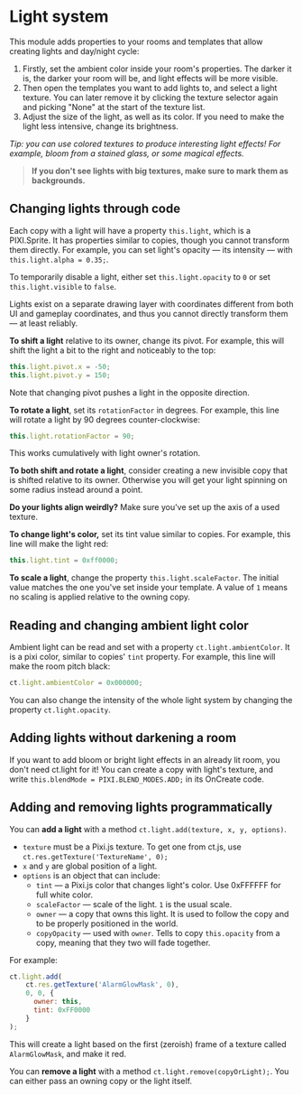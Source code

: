 # Light system

This module adds properties to your rooms and templates that allow creating lights and day/night cycle:

1. Firstly, set the ambient color inside your room's properties. The darker it is, the darker your room will be, and light effects will be more visible.
2. Then open the templates you want to add lights to, and select a light texture. You can later remove it by clicking the texture selector again and picking "None" at the start of the texture list.
3. Adjust the size of the light, as well as its color. If you need to make the light less intensive, change its brightness.

*Tip: you can use colored textures to produce interesting light effects! For example, bloom from a stained glass, or some magical effects.*

> **If you don't see lights with big textures, make sure to mark them as backgrounds.**

## Changing lights through code

Each copy with a light will have a property `this.light`, which is a PIXI.Sprite. It has properties similar to copies, though you cannot transform them directly. For example, you can set light's opacity — its intensity — with `this.light.alpha = 0.35;`.

To temporarily disable a light, either set `this.light.opacity` to `0` or set `this.light.visible` to `false`.

Lights exist on a separate drawing layer with coordinates different from both UI and gameplay coordinates, and thus you cannot directly transform them — at least reliably.

**To shift a light** relative to its owner, change its pivot. For example, this will shift the light a bit to the right and noticeably to the top:

```js
this.light.pivot.x = -50;
this.light.pivot.y = 150;
```

Note that changing pivot pushes a light in the opposite direction.

**To rotate a light**, set its `rotationFactor` in degrees. For example, this line will rotate a light by 90 degrees counter-clockwise:

```js
this.light.rotationFactor = 90;
```

This works cumulatively with light owner's rotation.

**To both shift and rotate a light**, consider creating a new invisible copy that is shifted relative to its owner. Otherwise you will get your light spinning on some radius instead around a point.

**Do your lights align weirdly?** Make sure you've set up the axis of a used texture.

**To change light's color,** set its tint value similar to copies. For example, this line will make the light red:

```js
this.light.tint = 0xff0000;
```

**To scale a light**, change the property `this.light.scaleFactor`. The initial value matches the one you've set inside your template. A value of `1` means no scaling is applied relative to the owning copy.

## Reading and changing ambient light color

Ambient light can be read and set with a property `ct.light.ambientColor`. It is a pixi color, similar to copies' `tint` property. For example, this line will make the room pitch black:

```js
ct.light.ambientColor = 0x000000;
```

You can also change the intensity of the whole light system by changing the property `ct.light.opacity`.

## Adding lights without darkening a room

If you want to add bloom or bright light effects in an already lit room, you don't need ct.light for it! You can create a copy with light's texture, and write `this.blendMode = PIXI.BLEND_MODES.ADD;` in its OnCreate code.

## Adding and removing lights programmatically

You can **add a light** with a method `ct.light.add(texture, x, y, options)`.

* `texture` must be a Pixi.js texture. To get one from ct.js, use `ct.res.getTexture('TextureName', 0);`
* `x` and `y` are global position of a light.
* `options` is an object that can include:
  * `tint` — a Pixi.js color that changes light's color. Use 0xFFFFFF for full white color.
  * `scaleFactor` — scale of the light. `1` is the usual scale.
  * `owner` — a copy that owns this light. It is used to follow the copy and to be properly positioned in the world.
  * `copyOpacity` — used with `owner`. Tells to copy `this.opacity` from a copy, meaning that they two will fade together.

For example:

```js
ct.light.add(
    ct.res.getTexture('AlarmGlowMask', 0),
    0, 0, {
      owner: this,
      tint: 0xFF0000
    }
);
```

This will create a light based on the first (zeroish) frame of a texture called `AlarmGlowMask`, and make it red.

You can **remove a light** with a method `ct.light.remove(copyOrLight);`.
You can either pass an owning copy or the light itself.
